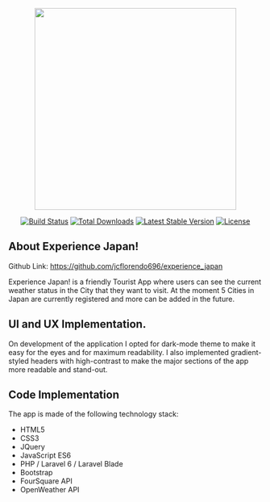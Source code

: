 <p align="center"><img src="https://res.cloudinary.com/dtfbvvkyp/image/upload/v1566331377/laravel-logolockup-cmyk-red.svg" width="400"></p>

<p align="center">
<a href="https://travis-ci.org/laravel/framework"><img src="https://travis-ci.org/laravel/framework.svg" alt="Build Status"></a>
<a href="https://packagist.org/packages/laravel/framework"><img src="https://poser.pugx.org/laravel/framework/d/total.svg" alt="Total Downloads"></a>
<a href="https://packagist.org/packages/laravel/framework"><img src="https://poser.pugx.org/laravel/framework/v/stable.svg" alt="Latest Stable Version"></a>
<a href="https://packagist.org/packages/laravel/framework"><img src="https://poser.pugx.org/laravel/framework/license.svg" alt="License"></a>
</p>

## About Experience Japan!

Github Link: https://github.com/jcflorendo696/experience_japan

Experience Japan! is a friendly Tourist App where users can see the current weather status in the City that they want to visit. At the moment 5 Cities in Japan are currently registered and more can be added in the future.

## UI and UX Implementation.

On development of the application I opted for dark-mode theme to make it easy for the eyes and for maximum readability. I also implemented gradient-styled headers with high-contrast to make the major sections of the app more readable and stand-out.

## Code Implementation

The app is made of the following technology stack:

- HTML5
- CSS3
- JQuery 
- JavaScript ES6
- PHP / Laravel 6 / Laravel Blade
- Bootstrap 
- FourSquare API
- OpenWeather API
